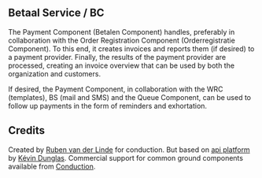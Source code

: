 Betaal Service / BC
-------
The Payment Component (Betalen Component) handles, preferably in collaboration with the Order Registration Component (Orderregistratie Component). To this end, it creates invoices and reports them (if desired) to a payment provider. Finally, the results of the payment provider are processed, creating an invoice overview that can be used by both the organization and customers.

If desired, the Payment Component, in collaboration with the WRC (templates), BS (mail and SMS) and the Queue Component, can be used to follow up payments in the form of reminders and exhortation.

Credits
-------

Created by [Ruben van der Linde](https://www.conduction.nl/team) for conduction. But based on [api platform](https://api-platform.com) by [Kévin Dunglas](https://dunglas.fr). Commercial support for common ground components available from [Conduction](https://www.conduction.nl).
